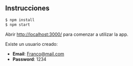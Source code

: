 ## Instrucciones

```bash
$ npm install
$ npm start
```

Abrir [http://localhost:3000/](http://127.0.0.1:3000/) para comenzar a utilizar la app.

Existe un usuario creado:

- __Email__: Franco@mail.com
- __Password__: 1234
